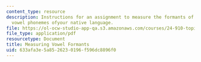 ```yaml
---
content_type: resource
description: Instructions for an assignment to measure the formants of the stressed
  vowel phonemes ofyour native language.
file: https://ol-ocw-studio-app-qa.s3.amazonaws.com/courses/24-910-topics-in-linguistic-theory-laboratory-phonology-spring-2007/633afa3e5a8526230196f596dc8896f0_vowel_formants.pdf
file_type: application/pdf
resourcetype: Document
title: Measuring Vowel Formants
uid: 633afa3e-5a85-2623-0196-f596dc8896f0
---
```

